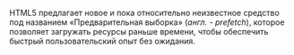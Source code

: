 HTML5 предлагает новое и пока относительно неизвестное средство под названием 
«Предварительная выборка» (*англ. - prefetch*), которое позволяет загружать 
ресурсы раньше времени, чтобы обеспечить быстрый пользовательский опыт без 
ожидания. 